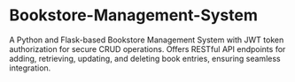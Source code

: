 # Bookstore-Management-System
A Python and Flask-based Bookstore Management System with JWT token authorization for secure CRUD operations. Offers RESTful API endpoints for adding, retrieving, updating, and deleting book entries, ensuring seamless integration.
